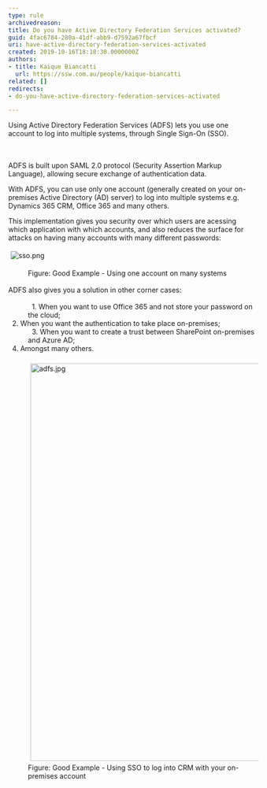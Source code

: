 ```yaml
---
type: rule
archivedreason: 
title: Do you have Active Directory Federation Services activated?
guid: 4fac6784-280a-41df-abb9-d7592a67fbcf
uri: have-active-directory-federation-services-activated
created: 2019-10-16T18:18:30.0000000Z
authors:
- title: Kaique Biancatti
  url: https://ssw.com.au/people/kaique-biancatti
related: []
redirects:
- do-you-have-active-directory-federation-services-activated

---
```



Using Active Directory Federation Services (ADFS) lets you use one account to log into multiple systems, through Single Sign-On (SSO).<br>
<br><excerpt class='endintro'></excerpt><br>
<p>​ADFS is built upon SAML 2.0 protocol (Security Assertion Markup Language), allowing secure exchange of authentication data.</p><p>With ADFS, you can use only one account (generally created on your on-premises Active Directory (AD) server) to log into multiple systems e.g. Dynamics 365 CRM, Office 365 and many others.</p><p>This implementation gives you security over which users are acessing which application with which accounts, and also reduces the surface for attacks on having many accounts with many different passwords&#58;</p><p><img src="/PublishingImages/sso.png" alt="sso.png" style="margin&#58;5px;" />&#160;</p><dd class="ssw15-rteElement-FigureGood">Figure&#58; Good Example - Using one account on many systems</dd><dt><br></dt><dt>ADFS also gives you a solution in other corner cases&#58;</dt><dd><br></dd><dd>&#160; 1. When you want to use Office 365 and not store your password on the cloud;</dd><dt>&#160; 2. When you want the authentication to take place on-premises;</dt><dd>&#160; 3. When you want to create a trust between SharePoint on-premises and Azure AD;</dd><dt>&#160; 4. Amongst many others.</dt><dd><br></dd><dd><img src="/PublishingImages/adfs.jpg" alt="adfs.jpg" style="margin&#58;5px;width&#58;808px;" /></dd><dd class="ssw15-rteElement-FigureGood">Figure&#58; Good Example - Using SSO to log into CRM with your on-premises account<br></dd>


